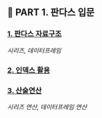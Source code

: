 <h2>📌 PART 1. 판다스 입문</h2>

<h3><a href="https://github.com/tae2On/Technical_Books_Notes/blob/main/%ED%8C%8C%EC%9D%B4%EC%8D%AC%20%EB%A8%B8%EC%8B%A0%EB%9F%AC%EB%8B%9D%20%ED%8C%90%EB%8B%A4%EC%8A%A4%20%EB%8D%B0%EC%9D%B4%ED%84%B0%20%EB%B6%84%EC%84%9D/%5B01%5D%20%ED%8C%90%EB%8B%A4%EC%8A%A4%20%EC%9E%85%EB%AC%B8/1.%20%ED%8C%90%EB%8B%A4%EC%8A%A4%20%EC%9E%90%EB%A3%8C%EA%B5%AC%EC%A1%B0.md">1. 판다스 자료구조</a></h3>
<p style="font-style: italic;">시리즈, 데이터프레임</p>

<h3><a href="https://github.com/tae2On/Technical_Books_Notes/blob/main/%ED%8C%8C%EC%9D%B4%EC%8D%AC%20%EB%A8%B8%EC%8B%A0%EB%9F%AC%EB%8B%9D%20%ED%8C%90%EB%8B%A4%EC%8A%A4%20%EB%8D%B0%EC%9D%B4%ED%84%B0%20%EB%B6%84%EC%84%9D/%5B01%5D%20%ED%8C%90%EB%8B%A4%EC%8A%A4%20%EC%9E%85%EB%AC%B8/1.%20%ED%8C%90%EB%8B%A4%EC%8A%A4%20%EC%9E%90%EB%A3%8C%EA%B5%AC%EC%A1%B0.md">2. 인덱스 활용</a></h3>

<h3><a href="https://github.com/tae2On/Technical_Books_Notes/blob/main/%ED%8C%8C%EC%9D%B4%EC%8D%AC%20%EB%A8%B8%EC%8B%A0%EB%9F%AC%EB%8B%9D%20%ED%8C%90%EB%8B%A4%EC%8A%A4%20%EB%8D%B0%EC%9D%B4%ED%84%B0%20%EB%B6%84%EC%84%9D/%5B01%5D%20%ED%8C%90%EB%8B%A4%EC%8A%A4%20%EC%9E%85%EB%AC%B8/1.%20%ED%8C%90%EB%8B%A4%EC%8A%A4%20%EC%9E%90%EB%A3%8C%EA%B5%AC%EC%A1%B0.md">3. 산술연산</a></h3>
<p style="font-style: italic;">시리즈 연산, 데이터프레임 연산</p>

